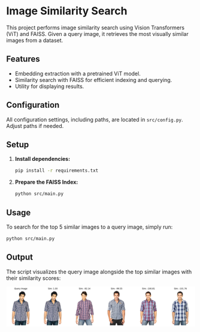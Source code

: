 # Image Similarity Search

This project performs image similarity search using Vision Transformers (ViT) and FAISS. Given a query image, it retrieves the most visually similar images from a dataset.

## Features

- Embedding extraction with a pretrained ViT model.
- Similarity search with FAISS for efficient indexing and querying.
- Utility for displaying results.

## Configuration

All configuration settings, including paths, are located in `src/config.py`. Adjust paths if needed.

## Setup

1. **Install dependencies:**

    ```bash
    pip install -r requirements.txt
    ```

2. **Prepare the FAISS Index:**

    ```bash
    python src/main.py
    ```

## Usage

To search for the top 5 similar images to a query image, simply run:

```bash
python src/main.py
```


## Output
The script visualizes the query image alongside the top similar images with their similarity scores:

![Example Output](docs/ViT.png)  

